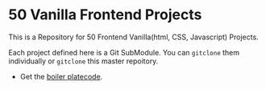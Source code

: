 # 50 Vanilla Frontend Projects

This is a Repository for 50 Frontend Vanilla(html, CSS, Javascript) Projects.

Each project defined here is a Git SubModule.
You can `gitclone` them individually or `gitclone` this master repoitory.

- Get the [boiler platecode](https://github.com/anubhavjaiswal03/_projects_starter_).
